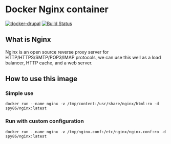 # Docker Nginx container

[![docker-drupal](https://img.shields.io/badge/spy86-nginx-blue.svg)](https://cloud.docker.com/repository/docker/spy86/nginx) [![Build Status](https://dev.azure.com/DevOpsSysOps/Docker/_apis/build/status/Docker%20Nginx?branchName=main)](https://dev.azure.com/DevOpsSysOps/Docker/_build/latest?definitionId=47&branchName=main)

## What is Nginx
Nginx is an open source reverse proxy server for HTTP/HTTPS/SMTP/POP3/IMAP protocols, we can use this well as a load balancer, HTTP cache, and a web server.

## How to use this image

### Simple use 
```
docker run --name nginx -v /tmp/content:/usr/share/nginx/html:ro -d spy86/nginx:latest
```

### Run with custom configuration
```
docker run --name nginx -v /tmp/nginx.conf:/etc/nginx/nginx.conf:ro -d spy86/nginx:latest
```
